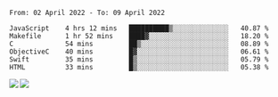 <!--START_SECTION:waka-->

```text
From: 02 April 2022 - To: 09 April 2022

JavaScript    4 hrs 12 mins   ██████████▒░░░░░░░░░░░░░░   40.87 %
Makefile      1 hr 52 mins    ████▓░░░░░░░░░░░░░░░░░░░░   18.20 %
C             54 mins         ██▒░░░░░░░░░░░░░░░░░░░░░░   08.89 %
ObjectiveC    40 mins         █▓░░░░░░░░░░░░░░░░░░░░░░░   06.61 %
Swift         35 mins         █▒░░░░░░░░░░░░░░░░░░░░░░░   05.79 %
HTML          33 mins         █▒░░░░░░░░░░░░░░░░░░░░░░░   05.38 %
```

<!--END_SECTION:waka-->
<a href="https://github.com/anuraghazra/github-readme-stats">
  <img align="left" src="https://github-readme-stats.vercel.app/api?username=Tanesan&count_private=true&show_icons=true" />
<img align="left" src="https://github-readme-stats.vercel.app/api/top-langs/?username=Tanesan" />
</a>
